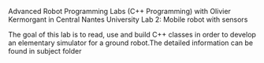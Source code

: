 Advanced Robot Programming Labs (C++ Programming) with Olivier Kermorgant in Central Nantes University
Lab 2: Mobile robot with sensors

The goal of this lab is to read, use and build C++ classes in order to develop an elementary simulator for a ground robot.The detailed information can be found in subject folder

